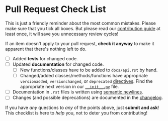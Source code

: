# Pull Request Check List

This is just a friendly reminder about the most common mistakes.  Please make sure that you tick all boxes.  But please read our [contribution guide](https://github.com/hynek/pem/blob/main/.github/CONTRIBUTING.md) at least once, it will save you unnecessary review cycles!

If an item doesn't apply to your pull request, **check it anyway** to make it apparent that there's nothing left to do.

- [ ] Added **tests** for changed code.
- [ ] Updated **documentation** for changed code.
    - [ ] New functions/classes have to be added to `docs/api.rst` by hand.
    - [ ] Changed/added classes/methods/functions have appropriate `versionadded`, `versionchanged`, or `deprecated` [directives](http://www.sphinx-doc.org/en/stable/markup/para.html#directive-versionadded).
      Find the appropriate next version in our [``__init__.py``](https://github.com/hynek/pem/blob/main/src/pem/__init__.py) file.
- [ ] Documentation in `.rst` files is written using [semantic newlines](https://rhodesmill.org/brandon/2012/one-sentence-per-line/).
- [ ] Changes (and possible deprecations) are documented in the [changelog](https://github.com/hynek/pem/blob/main/CHANGELOG.md).

If you have _any_ questions to _any_ of the points above, just **submit and ask**!  This checklist is here to _help_ you, not to deter you from contributing!
